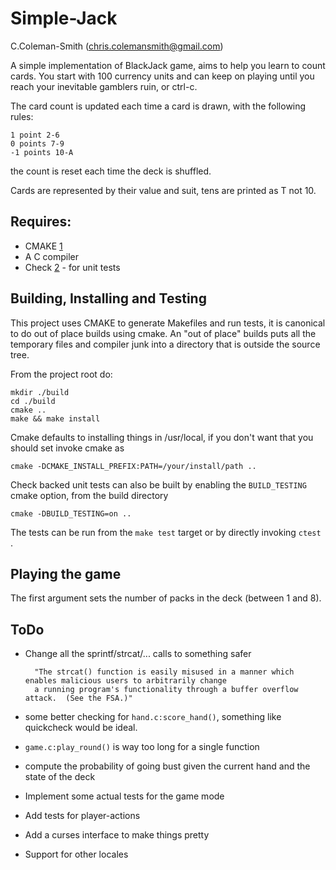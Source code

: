Simple-Jack
=========

C.Coleman-Smith (chris.colemansmith@gmail.com)

A simple implementation of BlackJack game, aims to help you learn to count cards. You start with 100 currency
units and can keep on playing until you reach your inevitable gamblers ruin, or ctrl-c. 

The card count is updated each time a card is drawn, with the following rules:

    1 point 2-6
    0 points 7-9
    -1 points 10-A
   
the count is reset each time the deck is shuffled.

Cards are represented by their value and suit, tens are printed as T not 10.

## Requires:

* CMAKE [1]
* A C compiler
* Check [2] - for unit tests

## Building, Installing and Testing

This project uses CMAKE to generate Makefiles and run tests, it is canonical to do out of place builds using cmake. An "out of place" builds puts all the temporary files and compiler junk into a directory that is outside the source tree.

From the project root do:

    mkdir ./build
    cd ./build
    cmake ..
    make && make install

Cmake defaults to installing things in /usr/local, if you don't want that you should set invoke cmake as

    cmake -DCMAKE_INSTALL_PREFIX:PATH=/your/install/path ..

Check backed unit tests can also be built by enabling the `BUILD_TESTING` cmake option, from the build directory 

    cmake -DBUILD_TESTING=on ..

The tests can be run from the `make test` target or by directly invoking `ctest` .

## Playing the game

The first argument sets the number of packs in the deck (between 1 and 8).

## ToDo

* Change all the sprintf/strcat/... calls to something safer

        "The strcat() function is easily misused in a manner which enables malicious users to arbitrarily change
        a running program's functionality through a buffer overflow attack.  (See the FSA.)"
     
* some better checking for `hand.c:score_hand()`, something like quickcheck would be ideal.
* `game.c:play_round()` is way too long for a single function
* compute the probability of going bust given the current hand and the state of the deck
* Implement some actual tests for the game mode
* Add tests for player-actions
* Add a curses interface to make things pretty
* Support for other locales 

[1]: http://www.cmake.org/
[2]: http://check.sourceforge.net/

